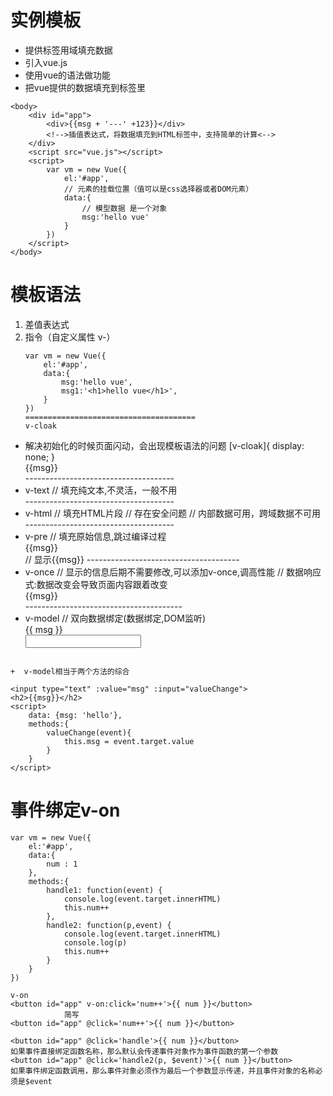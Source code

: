 # 实例模板

+ 提供标签用域填充数据
+ 引入vue.js
+ 使用vue的语法做功能
+ 把vue提供的数据填充到标签里
```
<body>
	<div id="app">
		<div>{{msg + '---' +123}}</div>
        <!-->插值表达式，将数据填充到HTML标签中，支持简单的计算<-->
	</div>
	<script src="vue.js"></script>
	<script>
		var vm = new Vue({
			el:'#app',
            // 元素的挂载位置（值可以是css选择器或者DOM元素）
			data:{
                // 模型数据 是一个对象
				msg:'hello vue'
			}
		})
	</script>
</body>
```
#  模板语法
1. 差值表达式
2. 指令（自定义属性 v-）
    ```
    var vm = new Vue({
        el:'#app',
        data:{
            msg:'hello vue',
            msg1:'<h1>hello vue</h1>',
        }
    })
    ======================================
    v-cloak
+ 解决初始化的时候页面闪动，会出现模板语法的问题
    [v-cloak]{
        display: none;
    }
    <div v-cloak>{{msg}}</div>
    -------------------------------------
+ v-text
    // 填充纯文本,不灵活，一般不用
    <div v-text="msg"></div>
    -------------------------------------
 +   v-html
    // 填充HTML片段
        // 存在安全问题
        // 内部数据可用，跨域数据不可用
    <div v-html="msg1"></div>
    -------------------------------------
  +  v-pre
    // 填充原始信息,跳过编译过程
    <div v-pre>{{msg}}</div>
    // 显示{{msg}}
    --------------------------------------
   + v-once
    // 显示的信息后期不需要修改,可以添加v-once,调高性能
    // 数据响应式:数据改变会导致页面内容跟着改变
    <div v-once>{{msg}}</div>
    ---------------------------------------
 + v-model
    // 双向数据绑定(数据绑定,DOM监听)
    <div>{{ msg }}</div>
    <input type="text" v-model='msg'>
```

+  v-model相当于两个方法的综合
 ```
    <input type="text" :value="msg" :input="valueChange">
    <h2>{{msg}}</h2>
    <script>
        data: {msg: 'hello'},
        methods:{
            valueChange(event){
                this.msg = event.target.value
            }
        }
    </script>

# 事件绑定v-on

```
var vm = new Vue({
    el:'#app',
    data:{
        num : 1
    },
    methods:{
    	handle1: function(event) {
    		console.log(event.target.innerHTML)
    		this.num++
    	},
    	handle2: function(p,event) {
    		console.log(event.target.innerHTML)
    		console.log(p)
    		this.num++
    	}
    }
})

v-on
<button id="app" v-on:click='num++'>{{ num }}</button>
            简写
<button id="app" @click='num++'>{{ num }}</button>

<button id="app" @click='handle'>{{ num }}</button>
如果事件直接绑定函数名称，那么默认会传递事件对象作为事件函数的第一个参数
<button id="app" @click='handle2(p, $event)'>{{ num }}</button>
如果事件绑定函数调用，那么事件对象必须作为最后一个参数显示传递，并且事件对象的名称必须是$event
```
